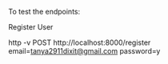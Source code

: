 To test the endpoints:

Register User

http -v POST http://localhost:8000/register email=tanya2911dixit@gmail.com password=y
